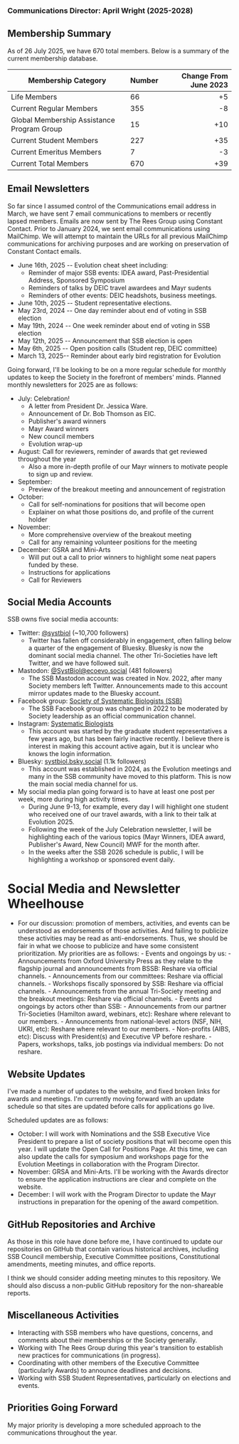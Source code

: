 ### Communications Director: April Wright (2025-2028)

## Membership Summary

As of 26 July 2025, we have 670 total members.  Below is a summary of the current membership database.

**Membership Category**|**Number**|**Change From June 2023**
-----|-----|-----:
Life Members| 66 | +5
Current Regular Members| 355 | -8 
Global Membership Assistance Program Group | 15 | +10
Current Student Members| 227 | +35
Current Emeritus Members| 7 | -3
Current Total Members| 670| +39

## Email Newsletters

So far since I assumed control of the Communications email address in March, we have sent 7 email communications to members or recently lapsed members. Emails are now sent by The Rees Group using Constant Contact. Prior to January 2024, we sent email communications using MailChimp. We will attempt to maintain the URLs for all previous MailChimp communications for archiving purposes and are working on preservation of Constant Contact emails.

- June 16th, 2025 -- Evolution cheat sheet including:
	- Reminder of major SSB events: IDEA award, Past-Presidential Address, Sponsored Symposium
	- Reminders of talks by DEIC travel awardees and Mayr sudents
	- Reminders of other events: DEIC headshots, business meetings.
- June 10th, 2025 -- Student representative elections.
- May 23rd, 2024 -- One day reminder about end of voting in SSB election
- May 19th, 2024 -- One week reminder about end of voting in SSB election
- May 12th, 2025 -- Announcement that SSB election is open
- May 6th, 2025 -- Open position calls (Student rep, DEIC committee)
- March 13, 2025-- Reminder about early bird registration for Evolution

Going forward, I'll be looking to be on a more regular schedule for monthly updates to keep the Society in the forefront of members' minds. Planned monthly newsletters for 2025 are as follows:

- July: Celebration! 
	- A letter from President Dr. Jessica Ware.
	- Announcement of Dr. Bob Thomson as EIC.
	- Publisher's award winners
	- Mayr Award winners
	- New council members
	- Evolution wrap-up
- August: Call for reviewers, reminder of awards that get reviewed throughout the year
	- Also a more in-depth profile of our Mayr winners to motivate people to sign up and review.
- September:
	- Preview of the breakout meeting and announcement of registration
- October:
	- Call for self-nominations for positions that will become open
	- Explainer on what those positions do, and profile of the current holder
- November: 
	- More comprehensive overview of the breakout meeting
	- Call for any remaining volunteer positions for the meeting
- December: GSRA and Mini-Arts
	- Will put out a call to prior winners to highlight some neat papers funded by these.
	- Instructions for applications
	- Call for Reviewers

## Social Media Accounts

SSB owns five social media accounts:

- Twitter: [@systbiol](https://twitter.com/systbiol) (~10,700 followers) 
	- Twitter has fallen off considerably in engagement, often falling below a quarter of the engagement of Bluesky. Bluesky is now the dominant social media channel. The other Tri-Societies have left Twitter, and we have followed suit. 
- Mastodon: [@SystBiol@ecoevo.social](https://ecoevo.social/@SystBiol) (481 followers) 
	- The SSB Mastodon account was created in Nov. 2022, after many Society members left Twitter. Announcements made to this account mirror updates made to the Bluesky account. 
- Facebook group: [Society of Systematic Biologists (SSB)](https://www.facebook.com/groups/SocietySystematicBiologists/)
	- The SSB Facebook group was changed in 2022 to be moderated by Society leadership as an official communication channel.
- Instagram: [Systematic Biologists](https://www.instagram.com/systematicbiologists/) 
	- This account was started by the graduate student representatives a few years ago, but has been fairly inactive recently. I believe there is interest in making this account active again, but it is unclear who knows the login information. 
- Bluesky: [systbiol.bsky.social](https://bsky.app/profile/systbiol.bsky.social) (1.1k followers) 
	- This account was established in 2024, as the Evolution meetings and many in the SSB community have moved to this platform. This is now the main social media channel for us.  
- My social media plan going forward is to have at least one post per week, more during high activity times. 
    - During June 9-13, for example, every day I will highlight one student who received one of our travel awards, with a link to their talk at Evolution 2025. 
    - Following the week of the July Celebration newsletter, I will be highlighting each of the various topics (Mayr Winners, IDEA award, Publisher's Award, New Council) MWF for the month after. 
    - In the weeks after the SSB 2026 schedule is public, I will be highlighting a workshop or sponsored event daily. 
	
# Social Media and Newsletter Wheelhouse
- For our discussion: promotion of members, activities, and events can be understood as endorsements of those activities. And failing to publicize these activities may be read as anti-endorsements. Thus, we should be fair in what we choose to publicize and have some consistent prioritization. My priorities are as follows: 
	 	-  Events and ongoings by us:
			- Announcements from Oxford University Press as they relate to the flagship journal and announcements from BSSB: Reshare via official channels.
			- Announcements from our committees: Reshare via official channels. 
			- Workshops fiscally sponsored by SSB: Reshare via official channels. 
			- Announcements from the annual Tri-Society meeting and the breakout meetings: Reshare via official channels.
		- Events and ongoings by actors other than SSB: 
			- Announcements from our partner Tri-Societies (Hamilton award, webinars, etc): Reshare where relevant to our members.
			- Announcements from national-level actors (NSF, NIH, UKRI, etc): Reshare where relevant to our members.
			- Non-profits (AIBS, etc): Discuss with President(s) and Executive VP before reshare.
			- Papers, workshops, talks, job postings via individual members: Do not reshare.

## Website Updates

I've made a number of updates to the website, and fixed broken links for awards and meetings. I'm currently moving forward with an update schedule so that sites are updated before calls for applications go live.

Scheduled updates are as follows:
- October: I will work with Nominations and the SSB Executive Vice President to prepare a list of society positions that will become open this year. I will update the Open Call for Positions Page. At this time, we can also update the calls for symposium and workshops page for the Evolution Meetings in collaboration with the Program Director.
- November: GRSA and Mini-Arts. I'll be working with the Awards director to ensure the application instructions are clear and complete on the website.
- December: I will work with the Program Director to update the Mayr instructions in preparation for the opening of the award competition.

## GitHub Repositories and Archive

As those in this role have done before me, I have continued to update our repositories on GitHub that contain various historical archives, including SSB Council membership, Executive Committee positions, Constitutional amendments, meeting minutes, and office reports.

I think we should consider adding meeting minutes to this repository. We should also discuss a non-public GitHub repository for the non-shareable reports.


## Miscellaneous Activities

- Interacting with SSB members who have questions, concerns, and comments about their memberships or the Society generally.
- Working with The Rees Group during this year's transition to establish new practices for communications (in progress).
- Coordinating with other members of the Executive Committee (particularly Awards) to announce deadlines and decisions.
- Working with SSB Student Representatives, particularly on elections and events.

## Priorities Going Forward

My major priority is developing a more scheduled approach to the communications throughout the year.

